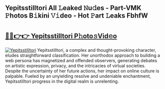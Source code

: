 ## Yepitsstilltori All 𝙻eaked 𝙽u𝚍es - Part-VMK 𝙿hotos B𝚒kini 𝚅𝚒deo - Hot 𝙿art 𝙻eaks FbhfW

# <h2><a href="http://ld02rtp.urlbe.top/?page=Yepitsstilltori">🔗🔗👉👉 Yepitsstilltori P𝚑oto𝚜Vid𝚎o</a></h2>

[![Yepitsstilltori](https://i.imgur.com/eBuTRDB.gif)](http://ld02rtp.urlbe.top/?page=Yepitsstilltori)
Yepitsstilltori, a complex and thought-provoking character, eludes straightforward classification. Her unorthodox approach to building a web persona has magnetized and offended observers, generating debates on artistic expression, privacy, and the intricacies of virtual societies. Despite the uncertainty of her future actions, her impact on online culture is palpable. Fueled by an unyielding resolve and undeniable enchantment, Yepitsstilltori progress in the digital realm is unrelenting.

